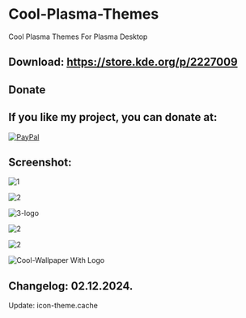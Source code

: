 # Cool-Plasma-Themes
Cool Plasma Themes For Plasma Desktop

Download: https://store.kde.org/p/2227009
------------------------------------------


<html>
  <head>
    <meta charset="utf-8" />
  </head>
  <body>
    <h2>Donate</h2>
    <h2>If you like my project, you can donate at:</h2>
    <a href="https://www.paypal.com/paypalme/VesnaLazic">
    <img src="PayPal.png" alt="PayPal" />
    </a>
  </body>
</html>


Screenshot:
-----------

![1](https://github.com/user-attachments/assets/8e008488-785f-4aa7-92ef-bcb33612ea54)

![2](https://github.com/user-attachments/assets/7f4dbbbe-d938-4143-9c93-07e60de72f63)

![3-logo](https://github.com/user-attachments/assets/8c46e4b0-409c-472d-a045-8131a8f35bd5)

![2](https://github.com/user-attachments/assets/88e70984-c883-48df-8a7d-1265189afb9c)

![2](https://github.com/user-attachments/assets/78f3915d-3252-429d-bc6c-738ec8ef9b93)

![Cool-Wallpaper With Logo](https://github.com/user-attachments/assets/d2ca6672-73bd-42d6-a766-53977bb07101)

Changelog: 02.12.2024.
--------------------------

Update: icon-theme.cache
